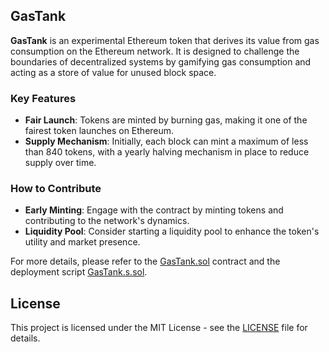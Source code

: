 ## GasTank

**GasTank** is an experimental Ethereum token that derives its value from gas consumption on the Ethereum network. It is designed to challenge the boundaries of decentralized systems by gamifying gas consumption and acting as a store of value for unused block space. 

### Key Features

- **Fair Launch**: Tokens are minted by burning gas, making it one of the fairest token launches on Ethereum.
- **Supply Mechanism**: Initially, each block can mint a maximum of less than 840 tokens, with a yearly halving mechanism in place to reduce supply over time.

### How to Contribute

- **Early Minting**: Engage with the contract by minting tokens and contributing to the network's dynamics.
- **Liquidity Pool**: Consider starting a liquidity pool to enhance the token's utility and market presence.

For more details, please refer to the [GasTank.sol](src/GasTank.sol) contract and the deployment script [GasTank.s.sol](script/GasTank.s.sol).

## License

This project is licensed under the MIT License - see the [LICENSE](LICENSE) file for details.
